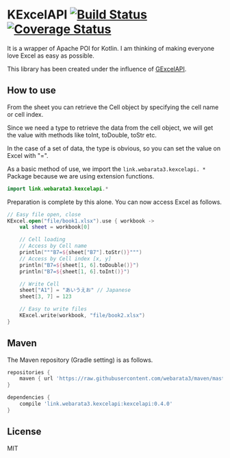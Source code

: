 # KExcelAPI [![Build Status](https://travis-ci.org/webarata3/KExcelAPI.svg?branch=master)](https://travis-ci.org/webarata3/KExcelAPI) [![Coverage Status](https://coveralls.io/repos/webarata3/KExcelAPI/badge.svg?branch=master&service=github)](https://coveralls.io/github/webarata3/KExcelAPI?branch=master)

It is a wrapper of Apache POI for Kotlin. I am thinking of making everyone love Excel as easy as possible.

This library has been created under the influence of [GExcelAPI](https://github.com/nobeans/gexcelapi).

## How to use

From the sheet you can retrieve the Cell object by specifying the cell name or cell index.

Since we need a type to retrieve the data from the cell object, we will get the value with methods like toInt, toDouble, toStr etc.

In the case of a set of data, the type is obvious, so you can set the value on Excel with "=".

As a basic method of use, we import the `link.webarata3.kexcelapi. *` Package because we are using extension functions.

```kotlin
import link.webarata3.kexcelapi.*
```

Preparation is complete by this alone. You can now access Excel as follows.

```kotlin
// Easy file open, close
KExcel.open("file/book1.xlsx").use { workbook ->
    val sheet = workbook[0]

    // Cell loading
    // Access by Cell name
    println("""B7=${sheet["B7"].toStr()}""")
    // Access by Cell index [x, y]
    println("B7=${sheet[1, 6].toDouble()}")
    println("B7=${sheet[1, 6].toInt()}")

    // Write Cell
    sheet["A1"] = "あいうえお" // Japanese
    sheet[3, 7] = 123

    // Easy to write files
    KExcel.write(workbook, "file/book2.xlsx")
}
```

## Maven

The Maven repository (Gradle setting) is as follows.

```groovy
repositories {
    maven { url 'https://raw.githubusercontent.com/webarata3/maven/master/repository' }
}

dependencies {
    compile 'link.webarata3.kexcelapi:kexcelapi:0.4.0'
}
```

## License
MIT
